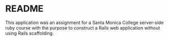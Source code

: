 # README

This application was an assignment for a Santa Monica College server-side ruby course with the purpose to construct a Rails web application without using Rails scaffolding.
